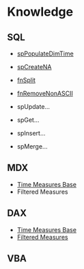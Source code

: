 # Knowledge

## SQL
  - [spPopulateDimTime](https://github.com/Sbrillo89/Knowledge/blob/master/SQL/spPopulateDimTime.sql)
  - [spCreateNA](https://github.com/Sbrillo89/Knowledge/blob/master/SQL/spCreateNA.sql)

  - [fnSplit](https://github.com/Sbrillo89/Knowledge/blob/master/SQL/fnSplit.sql)
  - [fnRemoveNonASCII](https://github.com/Sbrillo89/Knowledge/blob/master/SQL/fnRemoveNonASCII.sql)

  - spUpdate...
  - spGet...
  - spInsert...
  - spMerge...

## MDX
  - [Time Measures Base](https://github.com/Sbrillo89/Knowledge/blob/master/MDX/Time%20Measures%20Base.txt)
  - Filtered Measures
    
## DAX
  - [Time Measures Base](https://github.com/Sbrillo89/Knowledge/blob/master/DAX/Time%20Measures%20Base.txt)
  - [Filtered Measures](https://github.com/Sbrillo89/Knowledge/blob/master/DAX/Filtered%20Measures.txt)

## VBA
    
